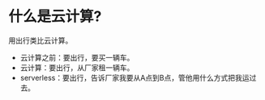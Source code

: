 # 什么是云计算?

用出行类比云计算。

- 云计算之前：要出行，要买一辆车。
- 云计算：要出行，从厂家租一辆车。
- serverless：要出行，告诉厂家我要从A点到B点，管他用什么方式把我运过去。
